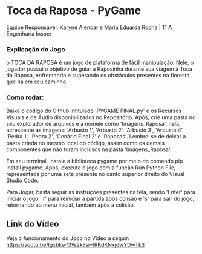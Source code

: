 # Toca da Raposa - PyGame
Equipe Responsável: Karyne Alencar e Maria Eduarda Rocha  |  1° A Engenharia Insper
 

### Explicação do Jogo
o TOCA DA RAPOSA é um jogo de plataforma de fácil manipulação. Nele, o jogador possui o objetivo de guiar a Raposinha durante sua viagem à Toca da Raposa, enfrentando e superando os obstáculos presentes na floresta que há em seu caminho.

### Como rodar:

Baixe o código do Github intitulado 'PYGAME FINAL.py' e os Recursos Visuais e de Áudio disponibilizados no Repositório. Após, crie uma pasta no seu explorador de arquivos e a nomeie como 'Imagens_Raposa', nela, acrescente as imagens: 'Arbusto 1', 'Arbusto 2', 'Arbusto 3', 'Arbusto 4', 'Pedra 1', 'Pedra 2', 'Cenário Final 2' e 'Raposas'. Lembre-se de deixar a pasta criada no mesmo local do código, assim como os demais componentes que não foram inclusos na pasta 'Imagens_Raposa'.   

Em seu terminal, instale a biblioteca pygame por meio do comando pip install pygame. Após, execute o jogo com a função Run Python File, representada por uma seta presente no canto superior direito do Visual Studio Code.

Para Jogar, basta seguir as instruções presentes na tela, sendo 'Enter' para iniciar o jogo, 'r' para reiniciar a partida após colisão e 's' para sair do jogo, retornando ao menu inicial, também após a colisão.

## Link do Vídeo
Veja o funcionamento do Jogo no Vídeo a seguir: https://youtu.be/Igxbkwf3W2k?si=lRKdKNxjdwYDwTk3

